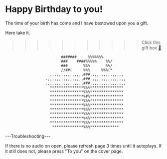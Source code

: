 # Happy Birthday to you!

The time of your birth has come and I have bestowed upon you a gift.

Here take it.


>>>>>>>>>>> Click this gift box [:gift:](https://markpausanos.github.io/birthday-card)

                             #######     %%%%%%%                             
                             ###    ####%%%%%    %%/                            
                             ###       %%%       %%/                            
                             //##(     %%%     %%%(*                            
                        ,,,,,,,,,,,,,,,###,,,,,,,,,,,,,,,                       
                      .,,,,,,,,,,,,,,,,###,,,,,,,,,,,,,,,,                      
                      .,,,,,,,,,,,,,,,,###,,,,,,,,,,,,,,,,                      
                        ***************%%%***************                       
                        ***************%%%***************                       
                        ***************%#%***************                       
                        ***************%%%***************                       
                        ***************%%%***************                       
                        ***************%%%***************                       
                        ***************%%%***************                       
                        ***************%%%***************                       
                        ***************%%%***************                       
                         **************%%%*************                      
                                                                                
                                                                          

---Troubleshooting---

If there is no audio on open, please refresh page 3 times until it autoplays. If it still does not, please press "To you" on the cover page.
